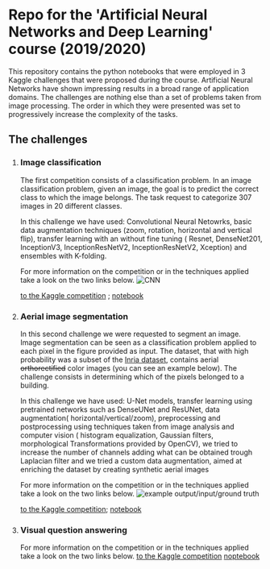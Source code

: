 # Repo for the 'Artificial Neural Networks and Deep Learning' course (2019/2020)

This repository contains the python notebooks that were employed in 3 Kaggle challenges that were proposed during the course.
Artificial Neural Networks have shown impressing results in a broad range of application domains. The challenges are nothing else than a set of problems taken from image processing. The order in which they were presented was set to progressively increase the complexity of the tasks.

## The challenges 

1. ### Image classification 
   The first competition consists of a classification problem. In an image classification problem, given an image, the goal is to predict the correct class to which the image belongs. The task request to categorize 307 images in 20 different classes. 
   
   In this challenge we have used: Convolutional Neural Netowrks, basic data augmentation techniques (zoom, rotation, horizontal and vertical flip), transfer learning with an without fine tuning ( Resnet, DenseNet201, InceptionV3, InceptionResNetV2, InceptionResNetV2, Xception) and ensembles with K-folding.
   
   For more information on the competition or in the techniques applied take a look on the two links below.
   ![CNN](https://mett29.github.io/images/CNN_wiki.png)
   
   [to the Kaggle competition](https://www.kaggle.com/c/ann-and-dl-image-classification) ; [notebook](./image_classification.ipynb) 

2. ### Aerial image segmentation 
   In this second challenge we were requested to segment an image. Image segmentation can be seen as a classification problem applied to each pixel in the figure provided as input.
   The dataset, that with high probability was a subset of the [Inria dataset](https://project.inria.fr/aerialimagelabeling/), contains aerial ~~orthorectified~~ color images (you can see an example below). The challenge consists in determining which of the pixels belonged to a building.
    
    In this challenge we have used: U-Net models, transfer learning using pretrained networks such as DenseUNet and ResUNet, data augmentation( horizontal/vertical/zoom), preprocessing and postprocessing using techniques taken from image analysis and computer vision ( histogram equalization, Gaussian filters, morphological Transformations provided by OpenCV), we tried to increase the number of channels adding what can be obtained trough Laplacian filter and we tried a custom data augmentation, aimed at enriching the dataset by creating synthetic aerial images
   
   
   For more information on the competition or in the techniques applied take a look on the two links below.
   ![example output/input/ground truth](https://camo.githubusercontent.com/298da53a8079ae2aa109390ded90f884821ad1f2/68747470733a2f2f692e6962622e636f2f76506a306262632f706f6c79676f6e732e706e67)
   
   [to the Kaggle competition](https://www.kaggle.com/c/ann-and-dl-image-segmentation); [notebook](./image_segmentation.ipynb)

3. ### Visual question answering 

  
   For more information on the competition or in the techniques applied take a look on the two links below.
   [to the Kaggle competition](https://www.kaggle.com/c/ann-and-dl-vqa) [noptebook](./question_answering.ipynb)
